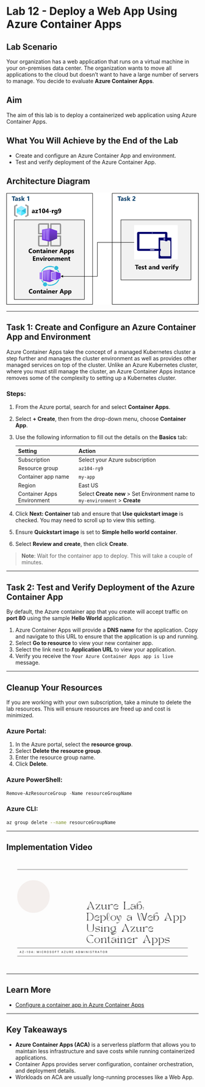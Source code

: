 # Lab 12 - Deploy a Web App Using Azure Container Apps

## Lab Scenario

Your organization has a web application that runs on a virtual machine in your on-premises data center. The organization wants to move all applications to the cloud but doesn’t want to have a large number of servers to manage. You decide to evaluate **Azure Container Apps**.

## Aim

The aim of this lab is to deploy a containerized web application using Azure Container Apps.


## What You Will Achieve by the End of the Lab

- Create and configure an Azure Container App and environment.
- Test and verify deployment of the Azure Container App.


## Architecture Diagram

![Lab 12 - Architecture diagram](./Lab%2012%20Architecture%20Diagram.png)


---

## Task 1: Create and Configure an Azure Container App and Environment

Azure Container Apps take the concept of a managed Kubernetes cluster a step further and manages the cluster environment as well as provides other managed services on top of the cluster. Unlike an Azure Kubernetes cluster, where you must still manage the cluster, an Azure Container Apps instance removes some of the complexity to setting up a Kubernetes cluster.

### Steps:

1. From the Azure portal, search for and select **Container Apps**.
2. Select **+ Create**, then from the drop-down menu, choose **Container App**.
3. Use the following information to fill out the details on the **Basics** tab:

   | Setting               | Action                                             |
   |-----------------------|----------------------------------------------------|
   | Subscription          | Select your Azure subscription                     |
   | Resource group        | `az104-rg9`                                        |
   | Container app name    | `my-app`                                           |
   | Region                | East US                                            |
   | Container Apps Environment | Select **Create new** > Set Environment name to `my-environment` > **Create** |

4. Click **Next: Container** tab and ensure that **Use quickstart image** is checked. You may need to scroll up to view this setting.
5. Ensure **Quickstart image** is set to **Simple hello world container**.
6. Select **Review and create**, then click **Create**.

> **Note**: Wait for the container app to deploy. This will take a couple of minutes.

---

## Task 2: Test and Verify Deployment of the Azure Container App

By default, the Azure container app that you create will accept traffic on **port 80** using the sample **Hello World** application.

1. Azure Container Apps will provide a **DNS name** for the application. Copy and navigate to this URL to ensure that the application is up and running.
2. Select **Go to resource** to view your new container app.
3. Select the link next to **Application URL** to view your application.
4. Verify you receive the `Your Azure Container Apps app is live` message.

---

## Cleanup Your Resources

If you are working with your own subscription, take a minute to delete the lab resources. This will ensure resources are freed up and cost is minimized.

### Azure Portal:

1. In the Azure portal, select the **resource group**.
2. Select **Delete the resource group**.
3. Enter the resource group name.
4. Click **Delete**.

### Azure PowerShell:

```powershell
Remove-AzResourceGroup -Name resourceGroupName
```

### Azure CLI:

```bash
az group delete --name resourceGroupName
```

---

## Implementation Video


[![Watch the video](./Deploy%20a%20Web%20App%20Using%20Azure%20Container%20Apps%20-%20Thumbnail.png)](https://youtu.be/8WHZy8h_J68)

---

## Learn More

- [Configure a container app in Azure Container Apps](https://learn.microsoft.com/training/modules/configure-container-app-azure-container-apps/)

---

## Key Takeaways

- **Azure Container Apps (ACA)** is a serverless platform that allows you to maintain less infrastructure and save costs while running containerized applications.
- Container Apps provides server configuration, container orchestration, and deployment details.
- Workloads on ACA are usually long-running processes like a Web App.
